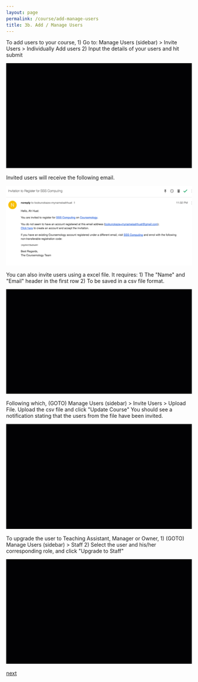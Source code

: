 ```yaml
---
layout: page
permalink: /course/add-manage-users
title: 3b. Add / Manage Users
---
```


To add users to your course,
	1) Go to: Manage Users (sidebar) > Invite Users > Individually Add users
	2) Input the details of your users and hit submit

![3B-1](/images/3B-1.gif)

Invited users will receive the following email.

![3B-2](/images/3B-2.png)

You can also invite users using a excel file. It requires:
	1) The "Name" and "Email" header in the first row
	2) To be saved in a csv file format.

![3B-3](/images/3B-3.gif)

Following which, (GOTO) Manage Users (sidebar) > Invite Users > Upload File.
	Upload the csv file and click "Update Course"
	You should see a notification stating that the users from the file have been invited.

![3B-4](/images/3B-4.gif)

To upgrade the user to Teaching Assistant, Manager or Owner,
	1) (GOTO) Manage Users (sidebar) > Staff
	2) Select the user and his/her corresponding role, and click "Upgrade to Staff"

![3B-5](/images/3B-5.gif)

[next](/additional/announcements)
